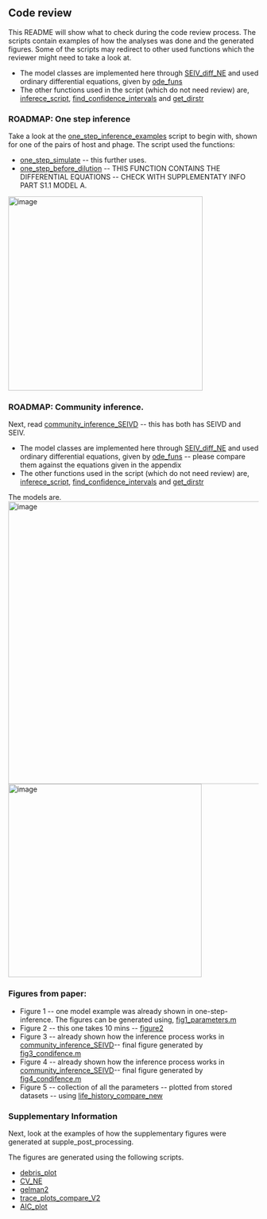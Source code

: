 ## Code review

This README will show what to check during the code review process.
The scripts contain examples of how the analyses was done and the generated figures. 
Some of the scripts may redirect to other used functions which the reviewer might need to take a look at.


* The model classes are implemented here through [SEIV_diff_NE](./../src/models/SEIV_diff_NE.m) and used ordinary differential equations, given by [ode_funs](./../src/models/ode_funs.m)
* The other functions used in the script (which do not need review) are, [inferece_script](./../inference_script.m), [find_confidence_intervals](./../tools/find_confidence_interval_looped.m) and [get_dirstr](./../src/get_dirstr.m)


### ROADMAP: One step inference
Take a look at the [one_step_inference_examples](one_step_inference_examples.m) script to begin with, shown for one of the pairs of host and phage.
The script used the functions:

* [one_step_simulate](./../src/one-step-src/one_step_simulate.m) -- this further uses.
* [one_step_before_dilution](./../src/one-step-src/one_step_eqn_before_dilution.m) -- THIS FUNCTION CONTAINS THE DIFFERENTIAL EQUATIONS -- CHECK WITH SUPPLEMENTATY INFO PART S1.1 MODEL A.
<img width="391" alt="image" src="https://github.com/RaunakDey/VIMIMO-Virus-Microbe-modeller/assets/39820997/513250c5-e8cc-4afe-9a00-801dc6339a01">



### ROADMAP: Community inference.
Next, read [community_inference_SEIVD](./community_inference_SEIVD.m) -- this has both has SEIVD and SEIV.
* The model classes are implemented here through [SEIV_diff_NE](./../src/models/SEIV_diff_NE.m) and used ordinary differential equations, given by [ode_funs](./../src/models/ode_funs.m) -- please compare them against the equations given in the appendix
* The other functions used in the script (which do not need review) are, [inferece_script](./../inference_script.m), [find_confidence_intervals](./../tools/find_confidence_interval_looped.m) and [get_dirstr](./../src/get_dirstr.m)

The models are.
<img width="569" alt="image" src="https://github.com/RaunakDey/VIMIMO-Virus-Microbe-modeller/assets/39820997/06db8570-a721-42f9-bb1d-421b513b848b">
<img width="389" alt="image" src="https://github.com/RaunakDey/VIMIMO-Virus-Microbe-modeller/assets/39820997/7771aeef-35a4-4b30-a43a-ce88d7dacbd0">

### Figures from paper:
* Figure 1 -- one model example was already shown in one-step-inference. The figures can be generated using, [fig1_parameters.m](./../scripts/scripts_for_figures/figure1/fig1_parameters.m)
* Figure 2 -- this one takes 10 mins -- [figure2](./../scripts/scripts_for_figures/figure2/figure2.m)
* Figure 3 -- already shown how the inference process works in [community_inference_SEIVD](./community_inference_SEIVD.m)-- final figure generated by [fig3_condifence.m](./../scripts/scripts_for_figures/figure3/fig3_condifence.m)
* Figure 4 -- already shown how the inference process works in [community_inference_SEIVD](./community_inference_SEIVD.m)-- final figure generated by [fig4_condifence.m](./../scripts/scripts_for_figures/figure4/fig4_condifence.m)
* Figure 5 -- collection of all the parameters -- plotted from stored datasets -- using [life_history_compare_new](./../scripts/scripts_for_figures/figure5/life_history_compare_new.m)

### Supplementary Information

 Next, look at the examples of how the supplementary figures were generated at supple_post_processing.

The figures are generated using the following scripts.
* [debris_plot](./../tools/debris_plot.m)
* [CV_NE](./../tools/CV_NE.m)
* [gelman2](./../tools/gelman2.m)
* [trace_plots_compare_V2](./../tools/trace_plots_compare_V2.m)
* [AIC_plot](./../tools/AIC_plot.m)




